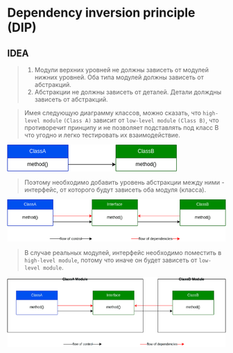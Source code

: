 # Dependency inversion principle (DIP)

## IDEA
> 1) Модули верхних уровней не должны зависеть от модулей нижних уровней. Оба типа модулей должны зависеть
> от абстракций.
> 2) Абстракции не должны зависеть от деталей. Детали долждны зависеть от абстракций.

> Имея следующую диаграмму классов, можно сказать, что `high-level module` `(Class A)` зависит от `low-level module`
> `(Class B)`, что противоречит принципу и не позволяет подставлять под класс B что угодно и легко тестировать
> их взаимодействие.
> 
![dip_1.png](../../../resources/dip_1.png)

> Поэтому необходимо добавить уровень абстракции между ними - интерфейс, от которого будут зависеть оба модуля (класса).
> 
![dip_2.png](../../../resources/dip_2.png)

> В случае реальных модулей, интерфейс необходимо поместить в `high-level module`, потому что иначе он будет зависеть от
> `low-level module`.

![dip_3.png](../../../resources/dip_3.png)
